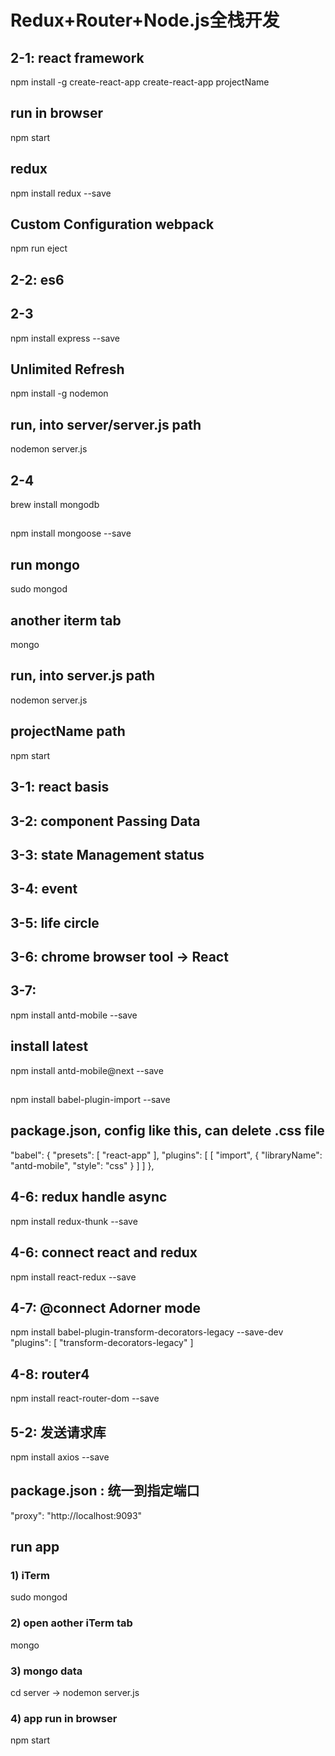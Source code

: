 # Redux+Router+Node.js全栈开发

## 2-1: react framework
npm install -g create-react-app
create-react-app projectName
## run in browser
npm start
## redux
npm install redux --save
## Custom Configuration webpack
npm run eject


## 2-2: es6


## 2-3
npm install express --save
## Unlimited Refresh
npm install -g nodemon
## run, into server/server.js path
nodemon server.js
 

## 2-4
brew install mongodb
## 
npm install mongoose --save
## run mongo
sudo mongod
## another iterm tab
mongo
## run, into server.js path
nodemon server.js
## projectName path
npm start


## 3-1: react basis


## 3-2: component Passing Data


## 3-3: state Management status


## 3-4: event


## 3-5: life circle


## 3-6: chrome browser tool -> React 


## 3-7: 
npm install antd-mobile --save
## install latest
npm install antd-mobile@next --save
## 
npm install babel-plugin-import --save
## package.json, config like this, can delete .css file
"babel": {
    "presets": [
      "react-app"
    ],
    "plugins": [
      [
        "import",
        {
          "libraryName": "antd-mobile",
          "style": "css"
        }
      ]
    ]
  },


## 4-6: redux handle async
npm install redux-thunk --save


## 4-6: connect react and redux
npm install react-redux --save


## 4-7: @connect Adorner mode
npm install babel-plugin-transform-decorators-legacy --save-dev
 "plugins": [
    "transform-decorators-legacy"
 ]


## 4-8: router4
npm install react-router-dom --save


## 5-2: 发送请求库
npm install axios --save
## package.json : 统一到指定端口
"proxy": "http://localhost:9093"
## run app
### 1) iTerm
sudo mongod
### 2) open aother iTerm tab
mongo
### 3) mongo data
cd server -> nodemon server.js
### 4) app run in browser
npm start
